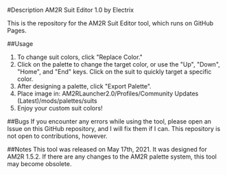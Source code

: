 #Description
AM2R Suit Editor 1.0
by Electrix

This is the repository for the AM2R Suit Editor tool, which runs on GitHub Pages.

##Usage
1. To change suit colors, click "Replace Color."
2. Click on the palette to change the target color, or use the "Up", "Down", "Home", and "End" keys. Click on the suit to quickly target a specific color.
3. After designing a palette, click \"Export Palette\".
4. Place image in: AM2RLauncher2.0/Profiles/Community Updates (Latest)/mods/palettes/suits
5. Enjoy your custom suit colors!

##Bugs
If you encounter any errors while using the tool, please open an Issue on this GitHub repository, and I will fix them if I can. This repository is not open to contributions, however.

##Notes
This tool was released on May 17th, 2021. It was designed for AM2R 1.5.2. If there are any changes to the AM2R palette system, this tool may become obsolete.

